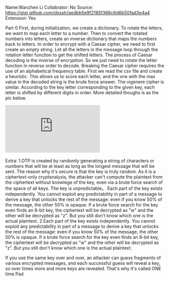 Name:Wanzhen Li
Collabrator: No
Source: https://gist.github.com/dssstr/aedbb5e9f2185f366c6d6b50fad3e4a4
Extension: Yes


Part 0
First, during initialization, we create a dictionary.
To rotate the letters, we want to map each letter to a number. Then to convert the rotated numbers into letters, create an inverse dictionary that maps the numbers back to letters.
In order to encrypt with a Caesar cipher, we need to first create an empty string. Let all the letters in the message loop through the rotation letter function to get the shifted letters.
The process of Caesar decoding is the inverse of encryption. So we just need to rotate the letter function in reverse order to decode.
Breaking the Caesar cipher requires the use of an alphabetical frequency table. First we read the csv file and create a heuristic. This allows us to score each letter, and the one with the max value in the decoded string is the brute force answer.
The vigenere cipher is similar. According to the key letter corresponding to the given key, each letter is shifted by different digits in order.
More detailed thoughs is as the pic below.

![image](https://github.com/WanzhenLi/WanzhenLi/blob/main/readme_pdf.pdf)

Extra:
1.OTP is created by randomly generating a string of characters or numbers that will be at least as long as the longest message that will be sent.
The reason why it's secure is that the key is truly random. As it is a ciphertext-only cryptanalysis, the attacker can't compute the plaintext from the ciphertext without knowlege of the key, even via a brute force search of the space of all keys.
The key is unpredictable。 Each part of the key exists independently. You cannot exploit any predictability in part of a message to derive a key that unlocks the rest of the message: even if you know 50% of the message, the other 50% is opaque. If a brute force search for the key even finds an 8-bit key, the ciphertext will be decrypted as "w" and the other will be decrypted as "z". But you still don't know which one is the actual plaintext.
2.Each part of the key exists independently. You cannot exploit any predictability in part of a message to derive a key that unlocks the rest of the message: even if you know 50% of the message, the other 50% is opaque. If a brute force search for the key even finds an 8-bit key, the ciphertext will be decrypted as "w" and the other will be decrypted as "z". But you still don't know which one is the actual plaintext.


If you use the same key over and over, an attacker can guess fragments of various encrypted messages, and each successful guess will reveal a key, so over times more and more keys are revealed.
That's why it's called ONE time Pad

